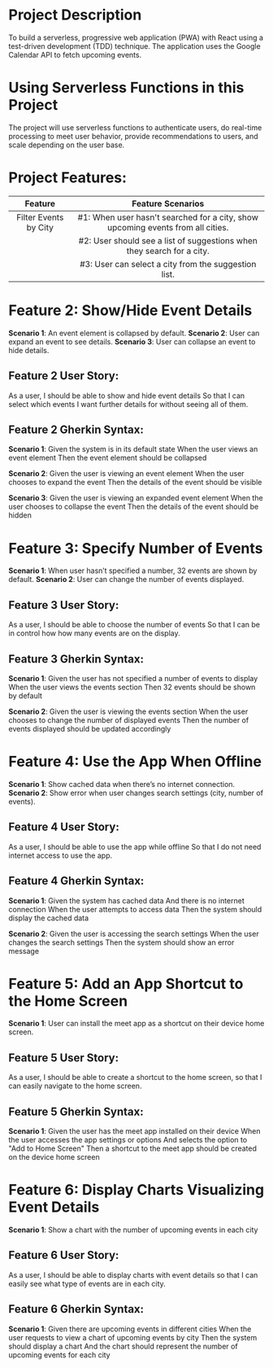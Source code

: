 # Project Description
To build a serverless, progressive web application (PWA) with React using a
test-driven development (TDD) technique. The application uses the Google
Calendar API to fetch upcoming events.

# Using Serverless Functions in this Project
The project will use serverless functions to authenticate users, do real-time processing to meet user behavior, provide recommendations to users, and scale depending on the user base. 

# Project Features:
| Feature                 | Feature Scenarios                                                                    |
|:-----------------------:|:------------------------------------------------------------------------------------:|
|Filter Events by City   | #1: When user hasn't searched for a city, show upcoming events from all cities.     |
                          | #2: User should see a list of suggestions when they search for a city.                  |
                          | #3: User can select a city from the suggestion list. 

# Feature 2: Show/Hide Event Details
**Scenario 1**: An event element is collapsed by default.
**Scenario 2**: User can expand an event to see details.
**Scenario 3**: User can collapse an event to hide details.

## Feature 2 User Story:
As a user,
I should be able to show and hide event details
So that I can select which events I want further details for without seeing all of them.

## Feature 2 Gherkin Syntax:
**Scenario 1**: Given the system is in its default state
When the user views an event element
Then the event element should be collapsed

**Scenario 2**: Given the user is viewing an event element
When the user chooses to expand the event
Then the details of the event should be visible

**Scenario 3**: Given the user is viewing an expanded event element
When the user chooses to collapse the event
Then the details of the event should be hidden

# Feature 3: Specify Number of Events
**Scenario 1**: When user hasn’t specified a number, 32 events are shown by default.
**Scenario 2**: User can change the number of events displayed.

## Feature 3 User Story:
As a user,
I should be able to choose the number of events
So that I can be in control how how many events are on the display.

## Feature 3 Gherkin Syntax:
**Scenario 1**: Given the user has not specified a number of events to display
When the user views the events section
Then 32 events should be shown by default

**Scenario 2**: Given the user is viewing the events section
When the user chooses to change the number of displayed events
Then the number of events displayed should be updated accordingly

# Feature 4: Use the App When Offline
**Scenario 1**: Show cached data when there’s no internet connection.
**Scenario 2**: Show error when user changes search settings (city, number of events).

## Feature 4 User Story:
As a user, 
I should be able to use the app while offline
So that I do not need internet access to use the app.

## Feature 4 Gherkin Syntax:
**Scenario 1**: Given the system has cached data
And there is no internet connection
When the user attempts to access data
Then the system should display the cached data

**Scenario 2**: Given the user is accessing the search settings
When the user changes the search settings
Then the system should show an error message

# Feature 5: Add an App Shortcut to the Home Screen
**Scenario 1**: User can install the meet app as a shortcut on their device home screen.

## Feature 5 User Story:
As a user, 
I should be able to create a shortcut to the home screen, 
so that I can easily navigate to the home screen. 

## Feature 5 Gherkin Syntax:
**Scenario 1**: Given the user has the meet app installed on their device
When the user accesses the app settings or options
And selects the option to "Add to Home Screen"
Then a shortcut to the meet app should be created on the device home screen

# Feature 6: Display Charts Visualizing Event Details
**Scenario 1**: Show a chart with the number of upcoming events in each city

## Feature 6 User Story:
As a user, 
I should be able to display charts with event details
so that I can easily see what type of events are in each city.

## Feature 6 Gherkin Syntax:
**Scenario 1**: Given there are upcoming events in different cities
When the user requests to view a chart of upcoming events by city
Then the system should display a chart
And the chart should represent the number of upcoming events for each city

